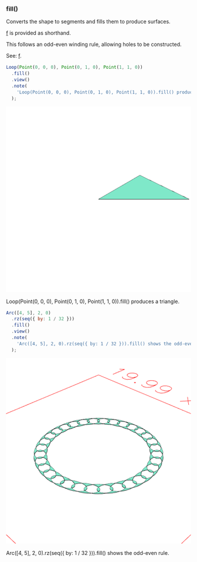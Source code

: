 ### fill()

Converts the shape to segments and fills them to produce surfaces.

[f](https://raw.githubusercontent.com/jsxcad/JSxCAD/master/nb/api/f.nb) is provided as shorthand.

This follows an odd-even winding rule, allowing holes to be constructed.

See: [f](https://raw.githubusercontent.com/jsxcad/JSxCAD/master/nb/api/f.nb).

```JavaScript
Loop(Point(0, 0, 0), Point(0, 1, 0), Point(1, 1, 0))
  .fill()
  .view()
  .note(
    'Loop(Point(0, 0, 0), Point(0, 1, 0), Point(1, 1, 0)).fill() produces a triangle.'
  );
```

![Image](fill.md.0.png)

Loop(Point(0, 0, 0), Point(0, 1, 0), Point(1, 1, 0)).fill() produces a triangle.

```JavaScript
Arc([4, 5], 2, 0)
  .rz(seq({ by: 1 / 32 }))
  .fill()
  .view()
  .note(
    'Arc([4, 5], 2, 0).rz(seq({ by: 1 / 32 })).fill() shows the odd-even rule.'
  );
```

![Image](fill.md.1.png)

Arc([4, 5], 2, 0).rz(seq({ by: 1 / 32 })).fill() shows the odd-even rule.
